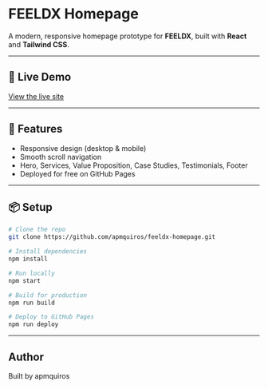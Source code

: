 # FEELDX Homepage

A modern, responsive homepage prototype for **FEELDX**, built with **React** and **Tailwind CSS**.

---

## 🚀 Live Demo

[View the live site](https://apmquiros.github.io/feeldx-homepage)

---

## 📌 Features

- Responsive design (desktop & mobile)
- Smooth scroll navigation
- Hero, Services, Value Proposition, Case Studies, Testimonials, Footer
- Deployed for free on GitHub Pages

---

## 📦 Setup

```bash
# Clone the repo
git clone https://github.com/apmquiros/feeldx-homepage.git

# Install dependencies
npm install

# Run locally
npm start

# Build for production
npm run build

# Deploy to GitHub Pages
npm run deploy
```
---

## Author
Built by apmquiros